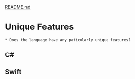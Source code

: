 [README.md](../README.md)

# Unique Features
    * Does the language have any paticularly unique features?



## C#


## Swift
